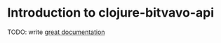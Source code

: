 # Introduction to clojure-bitvavo-api

TODO: write [great documentation](http://jacobian.org/writing/what-to-write/)
